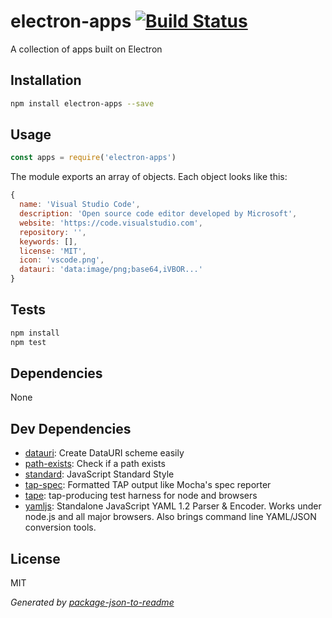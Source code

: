 # electron-apps [![Build Status](https://travis-ci.org/zeke/elecron-apps.svg?branch=master)](https://travis-ci.org/zeke/elecron-apps)

A collection of apps built on Electron

## Installation

```sh
npm install electron-apps --save
```

## Usage

```js
const apps = require('electron-apps')
```

The module exports an array of objects. Each object looks like this:

```js
{
  name: 'Visual Studio Code',
  description: 'Open source code editor developed by Microsoft',
  website: 'https://code.visualstudio.com',
  repository: '',
  keywords: [],
  license: 'MIT',
  icon: 'vscode.png',
  datauri: 'data:image/png;base64,iVBOR...'
}
```

## Tests

```sh
npm install
npm test
```

## Dependencies

None

## Dev Dependencies

- [datauri](https://github.com/heldr/datauri): Create DataURI scheme easily
- [path-exists](https://github.com/sindresorhus/path-exists): Check if a path exists
- [standard](https://github.com/feross/standard): JavaScript Standard Style
- [tap-spec](https://github.com/scottcorgan/tap-spec): Formatted TAP output like Mocha&#39;s spec reporter
- [tape](https://github.com/substack/tape): tap-producing test harness for node and browsers
- [yamljs](https://github.com/jeremyfa/yaml.js): Standalone JavaScript YAML 1.2 Parser &amp; Encoder. Works under node.js and all major browsers. Also brings command line YAML/JSON conversion tools.


## License

MIT

_Generated by [package-json-to-readme](https://github.com/zeke/package-json-to-readme)_

